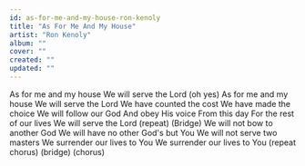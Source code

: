 ```yaml
---
id: as-for-me-and-my-house-ron-kenoly
title: "As For Me And My House"
artist: "Ron Kenoly"
album: ""
cover: ""
created: ""
updated: ""
---
```


As for me and my house
We will serve the Lord (oh yes)
As for me and my house
We will serve the Lord
We have counted the cost
We have made the choice
We will follow our God
And obey His voice
From this day
For the rest of our lives
We will serve the Lord
(repeat)
(Bridge)
We will not bow to another God
We will have no other God's but You
We will not serve two masters
We surrender our lives to You
We surrender our lives to You
(repeat chorus)
(bridge)
(chorus)